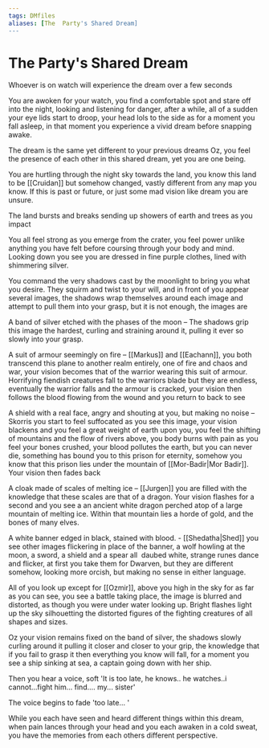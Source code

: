 ```yaml
---
tags: DMfiles
aliases: [The  Party's Shared Dream]
---
```

# The  Party's Shared Dream
Whoever is on watch will experience the dream over a few seconds

You are awoken for your watch, you find a comfortable spot and stare off into the night, looking and listening for danger, after a while, all of a sudden your eye lids start to droop, your head lols to the side as for a moment you fall asleep, in that moment you experience a vivid dream before snapping awake.

The dream is the same yet different to your previous dreams Oz, you feel the presence of each other in this shared dream, yet you are one being.

You are hurtling through the night sky towards the land, you know this land to be [[Cruidan]] but somehow changed, vastly different from any map you know. If this is past or future, or just some mad vision like dream you are unsure.

The land bursts and breaks sending up showers of earth and trees as you impact

You all feel strong as you emerge from the crater, you feel power unlike anything you have felt before coursing through your body and mind. Looking down you see you are dressed in fine purple clothes, lined with shimmering silver. 

You command the very shadows cast by the moonlight to bring you what you desire. They squirm and twist to your will, and in front of you appear several images, the shadows wrap themselves around each image and attempt to pull them into your grasp, but it is not enough, the images are

A band of silver etched with the phases of the moon – The shadows grip this image the hardest, curling and straining around it, pulling it ever so slowly into your grasp.

A suit of armour seemingly on fire – [[Markus]] and [[Eachann]], you both transcend this plane to another realm entirely, one of fire and chaos and war, your vision becomes that of the warrior wearing this suit of armour. Horrifying fiendish creatures fall to the warriors blade but they are endless, eventually the warrior falls and the armour is cracked, your vision then follows the blood flowing from the wound and you return to back to see

A shield with a real face, angry and shouting at you, but making no noise – Skorris you start to feel suffocated as you see this image, your vision blackens and you feel a great weight of earth upon you, you feel the shifting of mountains and the flow of rivers above, you body burns with pain as you feel your bones crushed, your blood pollutes the earth, but you can never die, something has bound you to this prison for eternity, somehow you know that this prison lies under the mountain of [[Mor-Badir|Mor Badir]]. Your vision then fades back

A cloak made of scales of melting ice – [[Jurgen]] you are filled with the knowledge that these scales are that of a dragon. Your vision flashes for a second and you see a an ancient white dragon perched atop of a large mountain of melting ice. Within that mountain lies a horde of gold, and the bones of many elves.

A white banner edged in black, stained with blood. - [[Shedatha|Shed]] you see other images flickering in place of the banner, a wolf howling at the moon, a sword, a shield and a spear all  daubed white, strange runes dance and flicker, at first you take them for Dwarven, but they are different somehow, looking more orcish, but making no sense in either language.

All of you look up except for [[Ozmir]], above you high in the sky for as far as you can see, you see a battle taking place, the image is blurred and distorted, as though you were under water looking up. Bright flashes light up the sky silhouetting the distorted figures of the fighting creatures of all shapes and sizes.

Oz your vision remains fixed on the band of silver, the shadows slowly curling around it pulling it closer and closer to your grip, the knowledge that if you fail to grasp it then everything you know will fall, for a moment you see a ship sinking at sea, a captain going down with her ship.

Then you hear a voice, soft 'It is too late, he knows.. he watches..i cannot...fight him... find.... my... sister'

The voice begins to fade 'too late... '

While you each have seen and heard different things within this dream, when pain lances through your head and you each awaken in a cold sweat, you have the memories from each others different perspective.